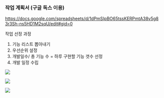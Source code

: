 ### 작업 계획서 (구글 독스 이용)

https://docs.google.com/spreadsheets/d/1dPmSIpBO65tssKERPmtA38v5g83r3Sh-ns5HD1M2sqU/edit#gid=0



작업 선정 과정

1. 기능 리스트 뽑아내기
2. 우선순위 설정
3. 개발일수/ 총 기능 수 = 하루 구현할 기능 갯수 선정
4. 개발 일정 수립



![](C:\Users\bit\Desktop\작업계획서1.jpg)

![](C:\Users\bit\Desktop\작업계획서2.jpg)

![](C:\Users\bit\Desktop\작업계획서3.jpg)